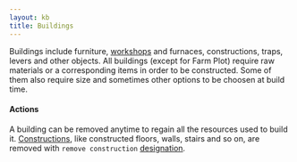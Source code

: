 ```yaml
---
layout: kb
title: Buildings
---
```


Buildings include furniture, [workshops](workshops.html) and furnaces, constructions, traps, levers and other objects. All buildings (except for Farm Plot) require raw materials or a corresponding items in order to be constructed. Some of them also require size and sometimes other options to be choosen at build time.

#### Actions

A building can be removed anytime to regain all the resources used to build it. [Constructions](constructions.html), like constructed floors, walls, stairs and so on, are removed with `remove construction` [designation](designations.html).

